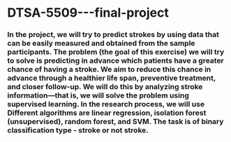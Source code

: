 # DTSA-5509---final-project
### In the project, we will try to predict strokes by using data that can be easily measured and obtained from the sample participants. The problem (the goal of this exercise) we will try to solve is predicting in advance which patients have a greater chance of having a stroke. We aim to reduce this chance in advance through a healthier life span, preventive treatment, and closer follow-up. We will do this by analyzing stroke information—that is, we will solve the problem using supervised learning. In the research process, we will use Different algorithms are linear regression, isolation forest (unsupervised), random forest, and SVM. The task is of binary classification type - stroke or not stroke.
